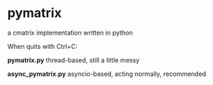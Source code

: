 # pymatrix
a cmatrix implementation written in python


When quits with Ctrl+C:


__pymatrix.py__ thread-based, still a little messy

__async_pymatrix.py__ asyncio-based, acting normally, recommended 
